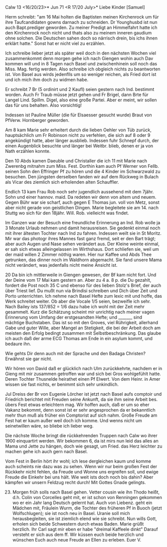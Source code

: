 Calw 13 <16/20/23>* Jun 71
 <R 17/20 July>*
Liebe Kinder [Samuel]

Herm schreibt: "am 16 Mai holten die Baptisten meinen Kirchenrock um für ihre Taufcandidaten gowns darnach zu schneiden. Dr Younghusbd ist nun auch Bapt.prediger geworden. Zu meiner Predigt an Himmelfahrt hatte ich den Kirchenrock noch nicht und thats also zu meinem inneren gaudium ohne solchen. Die Deutschen sahen doch so närrisch drein, bis ichs ihnen erklärt hatte." Sonst hat er nicht viel zu erzählen.

Ich schreibe lieber jetzt als später weil doch in den nächsten Wochen viel zusammenkommt denn morgen gehe ich nach Giengen wohin auch Dav kommen will und in 8 Tagen nach Basel und zwischenhinein soll noch das Miss. Mag. fertig werden. Also schreibe ich obgleich nichts zu beantworten ist. Von Basel aus wirds jedenflls um so weniger reichen, als Fried dort ist und ich mich ihm doch zu widmen habe.

Er schreibt 7 Br (5 ordinirt und 2 Kaufl) seien gestern nach Ind. bestimmt worden. Auch Fr Traub müsse jetzt gehen und Fr Brigel, dann Brte für Langel Lind. Spillm. Digel, also eine große Partei. Aber er meint, wir sollen das für uns behalten. Also vorsichtig!

Indessen ist Pauline Müller (die für Elsaesser gesucht wurde) Braut von PfVerw. Hornberger geworden.

Am 8 kam Marie sehr erheitert durch die lieben Oehler von Tüb zurück, hauptsächlich um Fr Robinson nicht zu verfehlen, die sich auf 8 oder 9 angekündigt hatte, aber länger ausblieb. Indessen fuhr Schnepf durch, der einen Augenblick besuchte und länger bei Weitbr. blieb, denen er ja von Nath erzählen konnte.

Den 10 Abds kamen Daeuble und Christaller die ich 11 mit Marie nach Zwerenbg mitnahm zum Miss. Fest. Dorthin kam auch Pf Werner von Fellb. seinen Sohn den Effringer Pf zu hören und die 4 Kinder im Schwarzwald zu besuchen. Den jüngsten derselben fanden wir auf dem Rückweg in Bulach als Vicar des ziemlich sich erholenden alten Schauffler.

Endlich 13 kam Frau Rob noch sehr jugendlich aussehend mit dem 7jähr. Sohn und einer hannov. maid. Da redeten wir denn von altem und neuem. Gegen Bühr war sie scharf, auch gegen E Thomas jun. voll von Metz, sonst aber nicht gerade von geistlichen Dingen. Marie begleitete sie am 14. nach Stuttg wo sich für den 18jähr. Will. Rob. vielleicht was findet.

Im Ganzen war der Besuch eine freundliche Erinnerung an Ind. Rob wolle ja 3 Monate Urlaub nehmen und damit herausreisen. Sie gedenkt einmal noch mit ihrer ältesten Tochter nach Ind zu fahren. Indessen weilt sie in St Moritz. Mir war das photogr ihres Mannes fast ganz fremd, seit er den Bart trägt; aber auch Augen und Nase sehen verändert aus. Der Kleine weinte einmal, er sah sich etwas alleingelassen im Wirthshaus. Dort schliefen sie, weil um der maid willen 2 Zimmer nöthig waren. Hier nur Kaffee und Abds Thee getrunken, das dinner noch im Waldhorn abgemacht. Sie fand unsere Mama nicht verändert, was jedenfalls nicht meine Ansicht ist.

20 Da bin ich mittlerweile in Giengen gewesen, der Bf kam nicht fort. Und der Deine vom 17 Mai kam gestern an. Aber zu 4 a. 8 p. die Du gezahlt, fordert die Post noch 35 C und ebenso für des lieben Stolz's Brief, der auch über Triest lief. Du mußt nun via Brindisi schreiben und Dich über Zeit und Porto unterrichten. Ich nehme nach Basel Hefte zum lexic mit und hoffe, das Werk schreitet weiter. Ob aber die Vocale 1/5 seien, bezweifle ich sehr. Nach Bailey ists 137/852 = 1/6 dazu habe ich wohl mit der Zeit mehr gesammelt. Kurz die Schätzung scheint mir unrichtig nach meiner vagen Erinnerung vom Umfang der erstgesandten Hefte; und _______ sind mächtige Buchstaben. 
Das ist so mit den Groves, viel Rührigkeit, allerhand Gabe und guter Wille, aber Mangel an Stetigkeit, die bei der Arbeit doch am meisten den Erfolg bedingt zusammen mit Selbstbeschränkung. Das glaube ich auch daß der arme ECG Thomas am Ende in ein asylum kommt, und bedaure ihn.

Wie gehts Dir denn auch mit der Sprache und den Badaga Christen? Erwähnst sie gar nicht.

Wir hören von David daß er glücklich nach Ulm zurückkehrte, nachdem er in Gieng mit mir zusammen getroffen war und sich bei Gros wohlgefühlt hatte. Deren Tochter Thusnelde heirathet einen Pf Elwert. Von dem Heinr. in Amer wissen sie fast nichts, er benimmt sich sehr unkindlich.

Jul Dreiss der Br von Eugenie Lörcher ist jetzt nach Basel aufs comptoir und Friedrich berichtet mit Freuden seine Ankunft, da sie ihm seine Arbeit bes. übers Fest etwas erleichtern mag. Wir hoffen auch, daß er um so eher Vakanz bekommt, denn sonst ist er sehr angesprochen da er bekanntlich mehr thun muß als früher ein Comptorist auf sich nahm. Große Freude am Fest hat er kaum außer weil doch ich komme. Und wenns nicht um seinetwillen wäre, so bliebe ich lieber weg.

Die nächste Woche bringt die rückkehrenden Truppen nach Calw wo ihrer 1900 einquartirt werden. Wir bekommen 6, da ist mirs nun leid das alles an Mama und Jette zu hängen, doch wie gesagt, um Fried. das Herz leichter zu machen gehe ich auch gern nach Basel.

Vom Fest in Berlin hört ihr wohl; ich lese dergleichen kaum und komme auch scheints nie dazu was zu sehen. Wenn wir nur beim großen Fest der Rückkehr nicht fehlen, da Freude und Wonne uns ergreifen soll, und ewige Freude die Einkehr bei uns hält. Wie weit ists doch noch bis dahin? Aber kämpfen wir unsern Feldzug recht durch! Mit Gottes Gnade gelingts.

23. Morgen früh solls nach Basel gehen. Vetter cousin wie ihn Thodo heißt, d.h. Colin von Corcelles geht mit, er ist schon von Renningen gekommen wo er ein Jahr lang Deutsch gelernt hat. Auch von Liebenz. geht ein Mädchen mit, Fräulein Wurm, die Tochter des früheren Pf in Buoch (jetzt Wolfschlugen); sie ist noch neu in Basel. Uranie soll mich herausbegleiten, sie ist ziemlich elend wie sie schreibt. Nun wills Gott, erholen sich beide Schwestern durch etwas Baden. Marie grüßt herzlich. Ihr Carl sagt mir eben er habe "dreimal Kaffeele dinkt" Darauf versteht er sich aus dem ff. 
Wir küssen euch beide herzlich und wünschen Euch auch neue Freude an Ellen zu erleben.
 Euer V.
